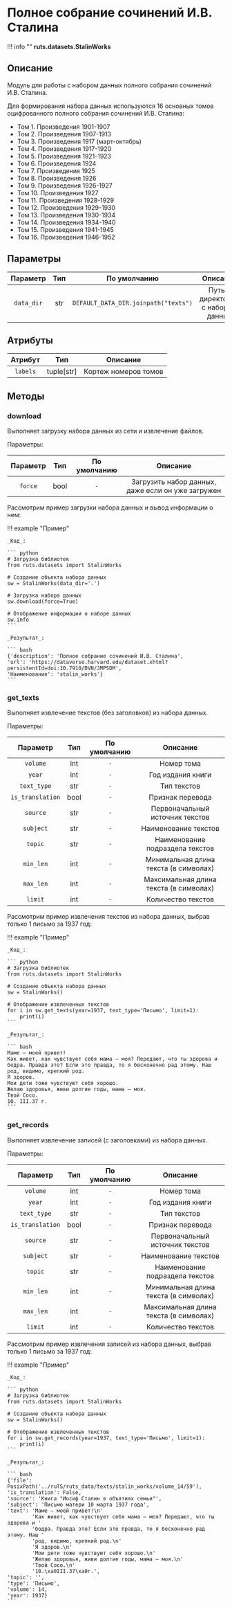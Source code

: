 # Полное собрание сочинений И.В. Сталина

!!! info ""
    **ruts.datasets.StalinWorks**

## Описание

Модуль для работы с набором данных полного собрания сочинений И.В. Сталина.

Для формирования набора данных используются 16 основных томов оцифрованного полного собрания сочинений И.В. Сталина:

*   Том 1. Произведения 1901-1907
*   Том 2. Произведения 1907-1913
*   Том 3. Произведения 1917 (март-октябрь)
*   Том 4. Произведения 1917-1920
*   Том 5. Произведения 1921-1923
*   Том 6. Произведения 1924
*   Том 7. Произведения 1925
*   Том 8. Произведения 1926
*   Том 9. Произведения 1926-1927
*   Том 10. Произведения 1927
*   Том 11. Произведения 1928-1929
*   Том 12. Произведения 1929-1930
*   Том 13. Произведения 1930-1934
*   Том 14. Произведения 1934-1940
*   Том 15. Произведения 1941-1945
*   Том 16. Произведения 1946-1952

## Параметры

| Параметр | Тип | По умолчанию | Описание |
| :------: | :-: | :----------: | :------: |
| `data_dir` | str | `DEFAULT_DATA_DIR.joinpath("texts")` | Путь к директории с набором данных |

## Атрибуты

| Атрибут | Тип | Описание |
| :-----: | :-: | :------: |
| `labels` | tuple[str] | Кортеж номеров томов |

## Методы

### download

Выполняет загрузку набора данных из сети и извлечение файлов.

Параметры:

| Параметр | Тип | По умолчанию | Описание |
| :------: | :-: | :----------: | :------: |
| `force` | bool | `-` | Загрузить набор данных, даже если он уже загружен |

Рассмотрим пример загрузки набора данных и вывод информации о нем:

!!! example "Пример"

    _Код_:

    ``` python
    # Загрузка библиотек
    from ruts.datasets import StalinWorks

    # Создание объекта набора данных
    sw = StalinWorks(data_dir='.')

    # Загрузка набора данных
    sw.download(force=True)

    # Отображение информации о наборе данных
    sw.info
    ```

    _Результат_:

    ``` bash
    {'description': 'Полное собрание сочинений И.В. Сталина',
    'url': 'https://dataverse.harvard.edu/dataset.xhtml?persistentId=doi:10.7910/DVN/JMPSDM',
    'Наименование': 'stalin_works'}
    ```

### get_texts

Выполняет извлечение текстов (без заголовков) из набора данных.

Параметры:

| Параметр | Тип | По умолчанию | Описание |
| :------: | :-: | :----------: | :------: |
| `volume` | int | `-` | Номер тома |
| `year` | int | `-` | Год издания книги |
| `text_type` | str | `-` | Тип текстов |
| `is_translation` | bool | `-` | Признак перевода|
| `source` | str | `-` | Первоначальный источник текстов |
| `subject` | str | `-` | Наименование текстов |
| `topic` | str | `-` | Наименование подраздела текстов |
| `min_len` | int | `-` | Минимальная длина текста (в символах) |
| `max_len` | int | `-` | Максимальная длина текста (в символах) |
| `limit` | int | `-` | Количество текстов |

Рассмотрим пример извлечения текстов из набора данных, выбрав только 1 письмо за 1937 год:

!!! example "Пример"

    _Код_:

    ``` python
    # Загрузка библиотек
    from ruts.datasets import StalinWorks

    # Создание объекта набора данных
    sw = StalinWorks()

    # Отображение извлеченных текстов
    for i in sw.get_texts(year=1937, text_type='Письмо', limit=1):
        print(i)
    ```

    _Результат_:

    ``` bash
    Маме – моей привет!
    Как живет, как чувствует себя мама – моя? Передают, что ты здорова и бодра. Правда это? Если это правда, то я бесконечно рад этому. Наш род, видимо, крепкий род.
    Я здоров.
    Мои дети тоже чувствуют себя хорошо.
    Желаю здоровья, живи долгие годы, мама – моя.
    Твой Coco.
    10. III.37 г.
    ```

### get_records

Выполняет извлечение записей (с заголовками) из набора данных.

Параметры:

| Параметр | Тип | По умолчанию | Описание |
| :------: | :-: | :----------: | :------: |
| `volume` | int | `-` | Номер тома |
| `year` | int | `-` | Год издания книги |
| `text_type` | str | `-` | Тип текстов |
| `is_translation` | bool | `-` | Признак перевода|
| `source` | str | `-` | Первоначальный источник текстов |
| `subject` | str | `-` | Наименование текстов |
| `topic` | str | `-` | Наименование подраздела текстов |
| `min_len` | int | `-` | Минимальная длина текста (в символах) |
| `max_len` | int | `-` | Максимальная длина текста (в символах) |
| `limit` | int | `-` | Количество текстов |

Рассмотрим пример извлечения записей из набора данных, выбрав только 1 письмо за 1937 год:

!!! example "Пример"

    _Код_:

    ``` python
    # Загрузка библиотек
    from ruts.datasets import StalinWorks

    # Создание объекта набора данных
    sw = StalinWorks()

    # Отображение извлеченных текстов
    for i in sw.get_records(year=1937, text_type='Письмо', limit=1):
        print(i)
    ```

    _Результат_:

    ``` bash
    {'file': PosixPath('../ruTS/ruts_data/texts/stalin_works/volume_14/59'),
    'is_translation': False,
    'source': 'Книга "Иосиф Сталин в объятиях семьи"',
    'subject': 'Письмо матери 10 марта 1937 года',
    'text': 'Маме – моей привет!\n'
            'Как живет, как чувствует себя мама – моя? Передают, что ты здорова и '
            'бодра. Правда это? Если это правда, то я бесконечно рад этому. Наш '
            'род, видимо, крепкий род.\n'
            'Я здоров.\n'
            'Мои дети тоже чувствуют себя хорошо.\n'
            'Желаю здоровья, живи долгие годы, мама – моя.\n'
            'Твой Coco.\n'
            '10.\xa0III.37\xa0г.',
    'topic': '',
    'type': 'Письмо',
    'volume': 14,
    'year': 1937}
    ```